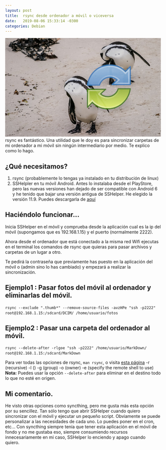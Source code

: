 ```yaml
---
layout: post
title:  rsync desde ordenador a móvil o viceversa
date:   2019-08-06 15:33:14 -0300
categories: Debian
---
```

![](/images/pinguinos.jpg)
rsync es fantástico. Una utilidad que le doy es para sincronizar carpetas de mi ordenador a mi móvil sin ningún intermediario por medio. Te explico como lo hago.

## ¿Qué necesitamos?

1. rsync (probablemente lo tengas ya instalado en tu distribución de linux)
2. SSHelpler en tu móvil Android. Antes lo instalaba desde el PlayStore, pero las nuevas versiones han dejado de ser compatible con Android 6 y he tenido que bajar una versión antigua de SSHelper. He elegido la versión 11.9. Puedes descargarla de [aquí](https://arachnoid.com/android/SSHelper/APK_release_archive/)

## Haciéndolo funcionar...

Inicia SSHelper en el móvil y comprueba desde la aplicación cual es la ip del móvil (supongamos que es 192.168.1.15) y el puerto (normalmente 2222).

Ahora desde el ordenador que está conectado a la misma red Wifi ejecutas en el terminal los comandos de rsync que quieras para pasar archivos y carpetas de un lugar a otro.

Te pedirá la contraseña que previamente has puesto en la aplicación del móvil o (admin sino lo has cambiado) y empezará a realizar la sincronización.

## Ejemplo1 : Pasar fotos del móvil al ordenador y eliminarlas del móvil.

`rsync --exclude ".thumb*" --remove-source-files -avzHPe "ssh -p2222" root@192.168.1.15:/sdcard/DCIM/ /home/usuario/fotos`

## Ejemplo2 : Pasar una carpeta del ordenador al móvil.

`rsync --delete-after -rlgoe "ssh -p2222" /home/usuario/MarkDown/ root@192.168.1.15:/sdcard/MarkDown`

Para ver todas las opciones de rsync, `man rsync`, o visita [esta página](https://linux.die.net/man/1/rsync)
-r (recursive)
-l ()
-g (group)
-o (owner)
-e (specify the remote shell to use)
**Nota:** Puedes usar la opción `--delete-after` para eliminar en el destino todo lo que no esté en origen.

## Mi comentario.
He visto otras opciones como syncthing, pero me gusta más esta opción por su sencillez. Tan sólo tengo que abrir SSHelper cuando quiero sincronizar con el móvil y ejecutar un pequeño script. Obviamente se puede personalizar a las necesidades de cada uno. Lo puedes poner en el cron, etc... Con syncthing siempre tenía que tener esta aplicación en el móvil de fondo y no me gustaba eso, siempre consumiendo recursos innecesariamente en mi caso, SSHelper lo enciendo y apago cuando quiero.